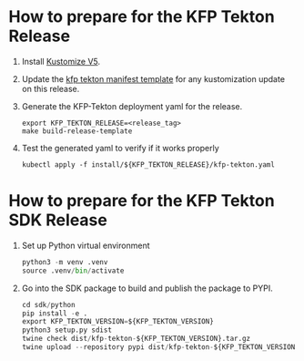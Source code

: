 # How to prepare for the KFP Tekton Release

1. Install [Kustomize V5](https://github.com/kubernetes-sigs/kustomize/releases/tag/kustomize%2Fv5.0.0).

2. Update the [kfp tekton manifest template](/manifests/kustomize/env/kfp-template) for any kustomization update on this release.

3. Generate the KFP-Tekton deployment yaml for the release.
    ```shell
    export KFP_TEKTON_RELEASE=<release_tag>
    make build-release-template
    ```

4. Test the generated yaml to verify if it works properly
    ```shell
    kubectl apply -f install/${KFP_TEKTON_RELEASE}/kfp-tekton.yaml
    ```

# How to prepare for the KFP Tekton SDK Release

1. Set up Python virtual environment
    ```python
    python3 -m venv .venv
    source .venv/bin/activate
    ```

2. Go into the SDK package to build and publish the package to PYPI.
    ```python
    cd sdk/python
    pip install -e .
    export KFP_TEKTON_VERSION=${KFP_TEKTON_VERSION}
    python3 setup.py sdist
    twine check dist/kfp-tekton-${KFP_TEKTON_VERSION}.tar.gz
    twine upload --repository pypi dist/kfp-tekton-${KFP_TEKTON_VERSION}.tar.gz
    ```
